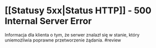 # [[Statusy 5xx|Status HTTP]] - 500 Internal Server Error
Informacja dla klienta o tym, że serwer znalazł się w stanie, który uniemożliwia poprawne przetworzenie żądania. #review